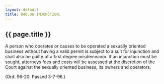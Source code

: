 ```yaml
---
layout: default 
title: 840.06 INJUNCTION.
---
```


{{ page.title }}
----------------

A person who operates or causes to be operated a sexually oriented
business without having a valid permit is subject to a suit for
injunction and shall also be guilty of a first degree misdemeanor. If an
injunction must be sought, attorneys fees and costs will be assessed at
the discretion of the Court against the sexually oriented business, its
owners and operators.

(Ord. 96-20. Passed 3-7-96.)
